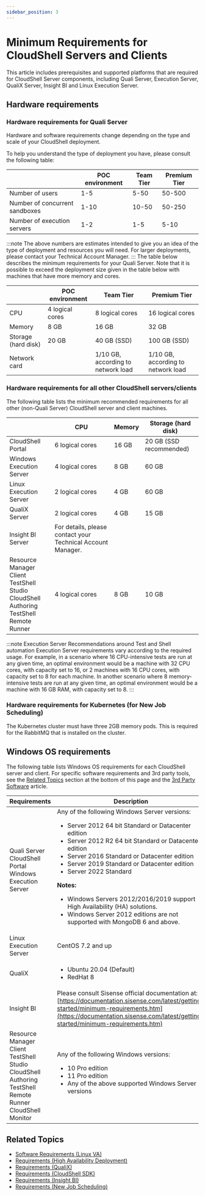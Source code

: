 ```yaml
---
sidebar_position: 3
---
```


# Minimum Requirements for CloudShell Servers and Clients

This article includes prerequisites and supported platforms that are required for CloudShell Server components, including Quali Server, Execution Server, QualiX Server, Insight BI and Linux Execution Server.

## Hardware requirements

### Hardware requirements for Quali Server
Hardware and software requirements change depending on the type and scale of your CloudShell deployment.

To help you understand the type of deployment you have, please consult the following table:

|   | POC environment | Team Tier | Premium Tier |
| --- | --- | --- | --- |
| Number of users | 1-5 | 5-50 | 50-500 |
| Number of concurrent sandboxes | 1-10 | 10-50 | 50-250 |
| Number of execution servers | 1-2 | 1-5 | 5-10 |
:::note
The above numbers are estimates intended to give you an idea of the type of deployment and resources you will need. For larger deployments, please contact your Technical Account Manager.
:::
The table below describes the minimum requirements for your Quali Server. Note that it is possible to exceed the deployment size given in the table below with machines that have more memory and cores.

|   | POC environment | Team Tier | Premium Tier |
| --- | --- | --- | --- |
| CPU | 4 logical cores | 8 logical cores | 16 logical cores |
| Memory | 8 GB | 16 GB | 32 GB |
| Storage (hard disk) | 20 GB | 40 GB (SSD) | 100 GB (SSD) |
| Network card |   | 1/10 GB, according to network load | 1/10 GB, according to network load |

### Hardware requirements for all other CloudShell servers/clients

The following table lists the minimum recommended requirements for all other (non-Quali Server) CloudShell server and client machines.

|   | CPU | Memory | Storage (hard disk) |
| --- | --- | --- | --- |
| CloudShell Portal | 6 logical cores | 16 GB | 20 GB (SSD recommended) |
| Windows Execution Server | 4 logical cores | 8 GB | 60 GB |
| Linux Execution Server | 2 logical cores | 4 GB | 60 GB |
| QualiX Server | 2 logical cores | 4 GB | 15 GB |
| Insight BI Server | For details, please contact your Technical Account Manager. |
| Resource Manager Client<br />TestShell Studio<br />CloudShell Authoring<br />TestShell Remote Runner | 4 logical cores | 8 GB | 10 GB |

:::note Execution Server Recommendations around Test and Shell automation
Execution Server requirements vary according to the required usage. For example, in a scenario where 16 CPU-intensive tests are run at any given time, an optimal environment would be a machine with 32 CPU cores, with capacity set to 16, or 2 machines with 16 CPU cores, with capacity set to 8 for each machine. In another scenario where 8 memory-intensive tests are run at any given time, an optimal environment would be a machine with 16 GB RAM, with capacity set to 8.
:::
### Hardware requirements for Kubernetes (for New Job Scheduling)

The Kubernetes cluster must have three 2GB memory pods. This is required for the RabbitMQ that is installed on the cluster.

## Windows OS requirements

The following table lists Windows OS requirements for each CloudShell server and client. For specific software requirements and 3rd party tools, see the [Related Topics](#related-topics) section at the bottom of this page and the [3rd Party Software](./third-party-software.md) article.

| Requirements | Description |
| --- | --- |
| Quali Server<br />CloudShell Portal<br />Windows Execution Server | Any of the following Windows Server versions: <ul><li>Server 2012 64 bit Standard or Datacenter edition</li><li>Server 2012 R2 64 bit Standard or Datacenter edition</li><li>Server 2016 Standard or Datacenter edition</li><li>Server 2019 Standard or Datacenter edition</li><li>Server 2022 Standard</li></ul>**Notes:**<br /><ul><li>Windows Servers 2012/2016/2019 support High Availability (HA) solutions.</li><li>Windows Server 2012 editions are not supported with MongoDB 6 and above.</li></ul> |
| Linux Execution Server | CentOS 7.2 and up |
| QualiX | <ul><li>Ubuntu 20.04 (Default)</li><li>RedHat 8</li></ul> |
| Insight BI | Please consult Sisense official documentation at: [https://documentation.sisense.com/latest/getting-started/minimum-requirements.htm](https://documentation.sisense.com/latest/getting-started/minimum-requirements.htm) |
| Resource Manager Client<br />TestShell Studio<br />CloudShell Authoring<br />TestShell Remote Runner<br />CloudShell Monitor | Any of the following Windows versions: <ul><li>10 Pro edition</li><li>11 Pro edition</li><li>Any of the above supported Windows Server versions</li></ul> |
## Related Topics

- [Software Requirements (Linux VA)](../linux-virtual-appliance/linux-es-va-overview/sw-requirements.md)
- [Requirements (High Availability Deployment)](../ha-installation/overview/requirements.md)
- [Requirements (QualiX)](../qualix/qualix-overview/qualix-requirements.md)
- [Requirements (CloudShell SDK)](../cloudshell-sdk/overview/requirements.md)
- [Requirements (Insight BI)](../cs-insight-bi/install-insight/requirements.md)
- [Requirements (New Job Scheduling)](../cloudshell-suite/new-jss-install-config/requirements.md)